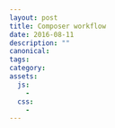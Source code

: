 ```yaml
---
layout: post
title: Composer workflow
date: 2016-08-11
description: ""
canonical: 
tags: 
category: 
assets:
  js:
    - 
  css:
    - 
---
```



